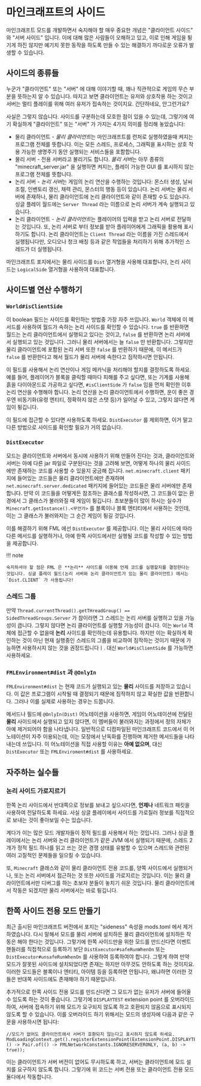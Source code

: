 마인크래프트의 사이드
===================

마인크래프트 모드를 개발하면서 숙지해야 할 매우 중요한 개념은 "클라이언트 사이드" 와 "서버 사이드" 입니다. 이에 대해 많은 사람들이 오해하고 있고, 이로 인해 게임을 튕기게 하진 않지만 예기치 못한 동작을 하도록 만들 수 있는 해결하기 까다로운 오류가 발생할 수 있습니다.

사이드의 종류들
------------------------

누군가 "클라이언트" 또는 "서버" 에 대해 이야기할 때,  꽤나 직관적으로 게임의 무슨 부분을 뜻하는지 알 수 있습니다. 따지고 보면 클라이언트는 유저와 상호작용 하는 것이고 서버는 멀티 플레이를 위해 여러 유저가 접속하는 것이지요. 간단하네요, 안그런가요?

사실은 그렇지 않습니다. 사이드를 구분하는데 모호한 점이 있을 수 있는데, 그렇기에 여기 확실하게 "클라이언트" 또는 "서버" 가 가지는 4가지 의미를 정리해 놓았습니다:

* 물리 클라이언트 - *물리 클라이언트*는 마인크래프트를 런처로 실행하였을때 켜지는 프로그램 전체를 뜻합니다. 이는 모든 스레드, 프로세스, 그래픽을 표시하는 상호 작용 가능한 생명주기 동안 실행되는 서비스들을 포함합니다.
* 물리 서버 - 전용 서버라고 불리기도 합니다. *물리 서버*는 아무 종류의 "minecraft_server.jar" 을 실행하면 켜지는, 플레이 가능한 GUI 를 표시하지 않는 프로그램 전체를 뜻합니다.
* 논리 서버 - *논리 서버*는 게임의 논리 연산을 수행하는 것입니다: 몬스터 생성, 날씨 조절, 인벤토리 갱신, 채력 관리, 몬스터의 행동 등이 있습니다. 논리 서버는 물리 서버에 존재하나, 물리 클라이언트에 논리 클라이언트와 같이 존재할 수도 있습니다. 싱글 플레이 월드에는 `Server Thread` 라는 이름으로 논리 서버가 계속 실행되고 있습니다.
* 논리 클라이언트 - *논리 클라이언트*는 플레이어의 입력을 받고 논리 서버로 전달하는 것입니다. 또, 논리 서버로 부터 정보를 받아 플레이어에게 그래픽을 활용해 표시하기도 합니다. 논리 클라이언트는 `Client Thread` 라는 이름을 가진 스레드에서 실행됩니다만, 오디오나 청크 배칭 등과 같은 작업들을 처리하기 위해 추가적인 스레드가 더 실행됩니다.

마인크래프트 포지에서는 물리 사이드를 `Dist` 열거형을 사용해 대표합니다, 논리 사이드는 `LogicalSide` 열거형을 사용하여 대표합니다.

사이드별 연산 수행하기
-----------------------------------

### `World#isClientSide`

이 boolean 필드는 사이드를 확인하는 방법중 가장 자주 쓰입니다. `World` 객체에 이 메서드를 사용하여 월드가 속하는 논리 사이드를 확인할 수 있습니다. `true` 를 반환하면 월드는 논리 클라이언트에서 실행되고 있다는 것이고, `false` 를 반환하면 논리 서버에서 실행되고 있는 것입니다. 그러니 물리 서버에서는 늘 `false` 만 반환합니다. 그렇지만 물리 클라이언트에 포함된 논리 서버 또한 `false` 를 반환하기 때문에, 이 메서드가 `false` 를 반환한다고 해서 월드가 물리 서버에 속한다고 짐작하시면 안됩니다.

이 필드를 사용해서 논리 연산이나 게임 메카닉을 처리해야 할지를 결정하도록 하세요. 예를 들어, 플레이어가 블록을 클릭할 때마다 피해를 주고 싶다면, 또는 기계를 사용해 흙을 다이아몬드로 가공하고 싶다면, `#isClientSide` 가 `false` 임을 먼저 확인한 이후 논리 연산을 수행해야 합니다. 논리 연산을 논리 클라이언트에서 수행하면, 운이 좋은 경우엔 비동기화(유령 엔티티, 정확하지 않은 스탯 등)가 일어날 수 있고, 그렇지 않다면 게임이 튕깁니다.

이 필드에 접근할 수 있다면 사용하도록 하세요. `DistExecutor` 를 제외하면, 이거 말고 다른 방법으로 사이드를 확인할 필요가 거의 없습니다.

### `DistExecutor`

모드는 클라이언트와 서버에서 동시에 사용하기 위해 만들어 진다는 것과, 클라이언트와 서버는 아예 다른 jar 파일로 구분된다는 것을 고려해 보면, 어떻게 하나의 물리 사이드에만 존재하는 코드를 사용할 수 있을지 궁금해 집니다. `net.minecraft.client` 패키지에 들어있는 코드들은 물리 클라이언트에만 존재하며 `net.minecraft.server.dedicated` 패키지에 들어있는 코드들은 물리 서버에만 존재합니다. 만약 이 코드들을 어떻게든 참조하는 클래스를 작성하시면, 그 코드들이 없는 환경에서 그 클래스가 불러와질 때 게임이 튕깁니다. 초보분들이 많이 하시는 실수가 `Minecraft.getInstance().<무언가>` 를 블록이나 블록 엔티티에서 사용하는 것인데, 이는 그 클래스가 불러와지는 그 순간 게임이 튕길 것입니다.

이를 해결하기 위해 FML 에선 `DistExecutor` 를 제공합니다. 이는 물리 사이드에 따라 다른 메서드를 실행하거나, 아예 한쪽 사이드에서만 실행될 코드를 작성할 수 있는 방법을 제공합니다.

!!! note

    숙지하셔야 할 점은 FML 은 **논리** 사이드를 이용해 언제 코드를 실행할지를 결정한다는 것입니다. 싱글 플레이 월드(논리 서버와 논리 클라이언트가 있는 물리 클라이언트) 에서는 `Dist.CLIENT` 가 사용됩니다!

### 스레드 그룹

만약 `Thread.currentThread().getTHreadGroup() == SidedThreadGroups.Server` 가 참이라면 그 스레드는 논리 서버를 실행하고 있을 가능성이 큽니다. 그렇지 않다면 논리 클라이언트를 실행할 가능성이 큽니다. 이는 `World` 객체에 접근할 수 없을때 **논리** 사이드를 확인하는데 유용합니다. 하지만 이는 확실하게 확인하는 것이 아닌 현재 실행중인 스레드의 그룹을 비교하여 짐작하는 것이기 때문에 가능하면 사용하시지 않는 것을 권장드립니다ㅣ. 대신 `World#isClientSide` 를 가능하면 사용하세요.

### `FMLEnvironment#dist` 과 `@OnlyIn`

`FMLEnvironment#dist` 는 현재 코드가 실행되고 있는 **물리** 사이드를 저장하고 있습니다. 이 값은 프로그램이 시작될 때 결정되기 때문에 짐작하지 않고 확실한 값을 반환합니다. 그러나 이를 실제로 사용하는 경우는 드뭅니다.

메서드나 필드에 `@OnlyIn(Dist)` 어노테이션을 사용하면, 게임이 어노테이션에 전달된 **물리** 사이드에서 실행되고 있지 않다면, 이 멤버들이 불러와지는 과정에서 정의 자체가 아예 제거되어야 함을 나타냅니다. 일반적으로 디컴파일된 마인크래프트 코드에서 이 어노테이션이 자주 이용되는데, 이는 모장에서 난독화를 진행하며 제거한 메서드들을 나타내는데 쓰입니다. 이 어노테이션을 직접 사용할 이유는 **아예 없으며**, 대신 `DistExecutor` 또는 `FMLEnviroment#dist` 를 사용하세요.

자주하는 실수들
---------------

### 논리 사이드 가로지르기

한쪽 논리 사이드에서 반대쪽으로 정보를 보내고 싶으시다면, **언제나** 네트워크 패킷을 사용하여 전달하도록 하세요. 사실 싱글 플레이에서 사이드를 가로질러 정보를 직접적으로 보내는 것이 좋아보일 수는 있습니다.

계다가 이는 많은 모드 개발자들이 정적 필드를 사용해서 하는 것입니다. 그러나 싱글 플레이에서는 논리 서버와 논리 클라이언트가 같은 JVM 에서 실행되기 때문에, 스레드 2개가 정적 필드 하나를 읽고 쓰는 것은 경쟁 상태를 유발할 수 있으며 스레드와 관련된 여러 고질적인 문제들을 일으킬 수 있습니다.

또, `Minecraft` 클래스와 같이 물리 클라이언트 전용 코드를, 양쪽 사이드에서 실행되거나, 또는 논리 서버에서 접근하는 것 또한 사이드를 가로지르는 것입니다. 이는 물리 클라이언트에서만 디버그를 하는 초보자 분들이 놓치기 쉬운 것입니다. 물리 클라이언트에서 작동은 되겠지만 물리 서버에서는 바로 튕깁니다.


한쪽 사이드 전용 모드 만들기
----------------------

최근 출시된 마인크래프트 버전에서 포지는 "sideness" 속성을 mods.toml 에서 제거하였습니다. 다시 말해서 모드를 물리 서버에 설치하든 물리 클라이언트에 설치하든 작동은 해야  한다는 것입니다. 그렇기에 한쪽 사이드만을 위한 모드를 만드신다면 이벤트 핸들러를 직접적으로 등록하기 보단 `DistExecutor#safeRunWhenOn` 또는 `DistExecutor#unsafeRunWhenOn` 를 사용하여 등록하여야 합니다. 그렇게 하여 만약 모드가 잘못된 사이드에 설치되었다면 존재는 하지만 아무것도 안하도록 하는 것이지요. 이러한 모드들은 블록이나 엔티티, 아이템 등을 등록하면 안됩니다, 왜냐하면 이러한 것들은 반대쪽 사이드에도 존재해야 하기 때문입니다.

추가적으로 한쪽 사이드 전용 모드를 만드신다면 그 모드가 없는 유저가 서버에 들어올 수 있도록 하는 것이 좋습니다. 그렇기에 `DISPLAYTEST` extension point 를 오버라이드하여, 서버에 접속하기 위해 모드가 요구되지 않도록 하고 호환되지 않음으로 표시되지 않도록 할 수 있습니다. 이를 오버라이드 하기 위해서는 모드의 생성자에 다음과 같은 구문을 사용하시면 됩니다:
```
//모드가 없어도 클라이언트에서 서버가 호환되지 않는다고 표시하지 않도록 하세요.
ModLoadingContext.get().registerExtensionPoint(ExtensionPoint.DISPLAYTEST, () -> Pair.of(() -> FMLNetworkConstants.IGNORESERVERONLY, (a, b) -> true));
```
이는 클라이언트가 서버 버전이 없어도 무시하도록 하고, 서버는 클라이언트에 모드 설치를 요구하지 않도록 합니다. 그렇기에 위 코드는 서버 전용 또는 클라이언트 전용 모드 둘다에서 작동합니다.
